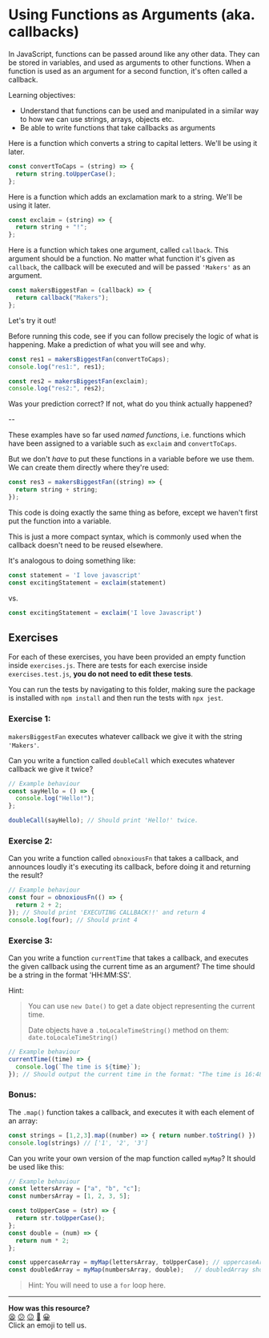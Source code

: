 # Using Functions as Arguments (aka. callbacks)
In JavaScript, functions can be passed around like any other data. They can be
stored in variables, and used as arguments to other functions. When a function
is used as an argument for a second function, it's often called a callback.

Learning objectives:
- Understand that functions can be used and manipulated in a similar way to how
  we can use strings, arrays, objects etc.
- Be able to write functions that take callbacks as arguments


Here is a function which converts a string to capital letters.
We'll be using it later.
```js
const convertToCaps = (string) => {
  return string.toUpperCase();
};
```

Here is a function which adds an exclamation mark to a string.
We'll be using it later.
```js
const exclaim = (string) => {
  return string + "!";
};
```

Here is a function which takes one argument, called `callback`. This argument
should be a function. No matter what function it's given as `callback`,
the callback will be executed and will be passed `'Makers'` as an argument.
```js
const makersBiggestFan = (callback) => {
  return callback("Makers");
};
```

Let's try it out!

Before running this code, see if you can follow precisely the logic
of what is happening. Make a prediction of what you will see and
why.
```js
const res1 = makersBiggestFan(convertToCaps);
console.log("res1:", res1);

const res2 = makersBiggestFan(exclaim);
console.log("res2:", res2);
```
Was your prediction correct? If not, what do you think actually happened?

--

These examples have so far used _named functions_, i.e. functions
which have been assigned to a variable such as `exclaim` and `convertToCaps`.

But we don't _have_ to put these functions in a variable before we use them.
We can create them directly where they're used:

```js
const res3 = makersBiggestFan((string) => {
  return string + string;
});
```

This code is doing exactly the same thing as before,
except we haven't first put the function into a variable.

This is just a more compact syntax, which is commonly used
when the callback doesn't need to be reused elsewhere.

It's analogous to doing something like:

```js
const statement = 'I love javascript'
const excitingStatement = exclaim(statement)
```
  vs.
```js
const excitingStatement = exclaim('I love Javascript')
```

## Exercises
For each of these exercises, you have been provided an empty function inside
`exercises.js`. There are tests for each exercise inside `exercises.test.js`,
**you do not need to edit these tests**.

You can run the tests by navigating to this folder, making sure the package is installed with `npm install` and then run the tests with `npx jest`.

### Exercise 1:
`makersBiggestFan` executes whatever callback we give it with the string `'Makers'`.

Can you write a function called `doubleCall` which executes whatever callback
we give it twice?
```js
// Example behaviour
const sayHello = () => {
  console.log("Hello!");
};

doubleCall(sayHello); // Should print 'Hello!' twice.
```

### Exercise 2:
Can you write a function called `obnoxiousFn` that takes a callback, and announces loudly it's executing its callback, before doing it and returning the result?
```js
// Example behaviour
const four = obnoxiousFn(() => {
  return 2 + 2;
}); // Should print 'EXECUTING CALLBACK!!' and return 4
console.log(four); // Should print 4
```

### Exercise 3:
Can you write a function `currentTime` that takes a callback, and executes the given callback using the current time as an argument? The time should be a string in the format 'HH:MM:SS'.

Hint:
> You can use `new Date()` to get a date object representing the current time.
>
> Date objects have a `.toLocaleTimeString()` method on them: `date.toLocaleTimeString()`
```js
// Example behaviour
currentTime((time) => {
  console.log(`The time is ${time}`);
}); // Should output the current time in the format: "The time is 16:48:07".
```

### Bonus:
The `.map()` function takes a callback, and executes it with each element of an array:
```js
const strings = [1,2,3].map((number) => { return number.toString() })
console.log(strings) // ['1', '2', '3']
```

Can you write your own version of the map function called `myMap`? It should be used like this:

```js
// Example behaviour
const lettersArray = ["a", "b", "c"];
const numbersArray = [1, 2, 3, 5];

const toUpperCase = (str) => {
  return str.toUpperCase();
};
const double = (num) => {
  return num * 2;
};

const uppercaseArray = myMap(lettersArray, toUpperCase); // uppercaseArray should be ['A', 'B', 'C']
const doubledArray = myMap(numbersArray, double);   // doubledArray should be [2, 4, 6, 10]
```

> Hint: You will need to use a `for` loop here.

<!-- BEGIN GENERATED SECTION DO NOT EDIT -->

---

**How was this resource?**  
[😫](https://airtable.com/shrUJ3t7KLMqVRFKR?prefill_Repository=makersacademy%2Fjavascript-fundamentals&prefill_File=workshops%2Fusing-functions-as-arguments%2FREADME.md&prefill_Sentiment=😫) [😕](https://airtable.com/shrUJ3t7KLMqVRFKR?prefill_Repository=makersacademy%2Fjavascript-fundamentals&prefill_File=workshops%2Fusing-functions-as-arguments%2FREADME.md&prefill_Sentiment=😕) [😐](https://airtable.com/shrUJ3t7KLMqVRFKR?prefill_Repository=makersacademy%2Fjavascript-fundamentals&prefill_File=workshops%2Fusing-functions-as-arguments%2FREADME.md&prefill_Sentiment=😐) [🙂](https://airtable.com/shrUJ3t7KLMqVRFKR?prefill_Repository=makersacademy%2Fjavascript-fundamentals&prefill_File=workshops%2Fusing-functions-as-arguments%2FREADME.md&prefill_Sentiment=🙂) [😀](https://airtable.com/shrUJ3t7KLMqVRFKR?prefill_Repository=makersacademy%2Fjavascript-fundamentals&prefill_File=workshops%2Fusing-functions-as-arguments%2FREADME.md&prefill_Sentiment=😀)  
Click an emoji to tell us.

<!-- END GENERATED SECTION DO NOT EDIT -->
